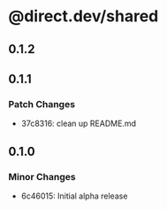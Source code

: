 # @direct.dev/shared

## 0.1.2

## 0.1.1

### Patch Changes

- 37c8316: clean up README.md

## 0.1.0

### Minor Changes

- 6c46015: Initial alpha release
